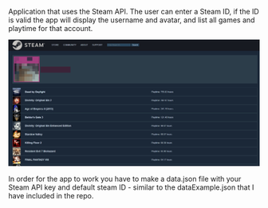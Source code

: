 Application that uses the Steam API. The user can enter a Steam ID, if the ID is valid the app will display the username and avatar, and list all games and playtime for that account.

![](Screenshot_1.png)

In order for the app to work you have to make a data.json file with your Steam API key and default steam ID - similar to the dataExample.json that I have included in the repo.

